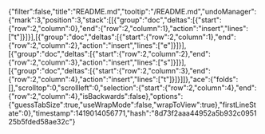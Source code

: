 {"filter":false,"title":"README.md","tooltip":"/README.md","undoManager":{"mark":3,"position":3,"stack":[[{"group":"doc","deltas":[{"start":{"row":2,"column":0},"end":{"row":2,"column":1},"action":"insert","lines":["t"]}]}],[{"group":"doc","deltas":[{"start":{"row":2,"column":1},"end":{"row":2,"column":2},"action":"insert","lines":["e"]}]}],[{"group":"doc","deltas":[{"start":{"row":2,"column":2},"end":{"row":2,"column":3},"action":"insert","lines":["s"]}]}],[{"group":"doc","deltas":[{"start":{"row":2,"column":3},"end":{"row":2,"column":4},"action":"insert","lines":["t"]}]}]]},"ace":{"folds":[],"scrolltop":0,"scrollleft":0,"selection":{"start":{"row":2,"column":4},"end":{"row":2,"column":4},"isBackwards":false},"options":{"guessTabSize":true,"useWrapMode":false,"wrapToView":true},"firstLineState":0},"timestamp":1419014056771,"hash":"8d73f2aaa44952a5b932c095125b5fded58ae32c"}